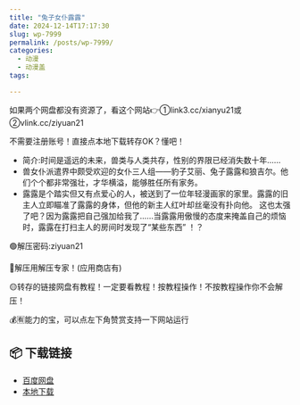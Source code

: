 ```yaml
---
title: "兔子女仆露露"
date: 2024-12-14T17:17:30
slug: wp-7999
permalink: /posts/wp-7999/
categories:
  - 动漫
  - 动漫盖
tags:

---
```


如果两个网盘都没有资源了，看这个网站👉①link3.cc/xianyu21或②vlink.cc/ziyuan21

不需要注册账号！直接点本地下载转存OK？懂吧！

*   简介:时间是遥远的未来，兽类与人类共存，性别的界限已经消失数十年……
*   兽女仆派遣界中颇受欢迎的女仆三人组——豹子艾丽、兔子露露和狼吉尔。他们个个都非常强壮，才华横溢，能够胜任所有家务。
*   露露是个踏实但又有点爱心的人，被送到了一位年轻漫画家的家里。露露的旧主人立即瞄准了露露的身体，但他的新主人红叶却丝毫没有扑向他。 这也太强了吧？因为露露把自己强加给我了……当露露用傲慢的态度来掩盖自己的烦恼时，露露在打扫主人的房间时发现了“某些东西” ！？

🟢解压密码:ziyuan21

🔵解压用解压专家！(应用商店有)

🟡转存的链接网盘有教程！一定要看教程！按教程操作！不按教程操作你不会解压！

💰🈶能力的宝，可以点左下角赞赏支持一下网站运行

## 📦 下载链接
- [百度网盘](https://blziyuan21.com/pay-download/7999?key=3068d9f409&down_id=0)
- [本地下载](https://blziyuan21.com/pay-download/7999?key=3068d9f409&down_id=1)

